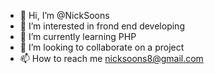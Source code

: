 - 👋 Hi, I’m @NickSoons
- 👀 I’m interested in frond end developing
- 🌱 I’m currently learning PHP
- 💞️ I’m looking to collaborate on a project
- 📫 How to reach me nicksoons8@gmail.com

<!---
NickSoons/NickSoons is a ✨ special ✨ repository because its `README.md` (this file) appears on your GitHub profile.
You can click the Preview link to take a look at your changes.
--->
